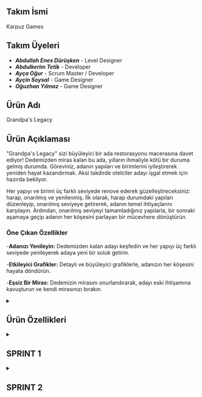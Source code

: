 ## Takım İsmi
Karpuz Games
## Takım Üyeleri
- _**Abdullah Enes Dürüşken**_ - Level Designer
- _**Abdulkerim Tetik**_ - Developer
- _**Ayça Oğur**_ - Scrum Master / Developer
- _**Ayçin Soysal**_ - Game Designer
- _**Oğuzhan Yılmaz**_ - Game Designer
## Ürün Adı
Grandpa's Legacy
## Ürün Açıklaması
"Grandpa's Legacy" sizi büyüleyici bir ada restorasyonu macerasına davet ediyor! Dedemizden miras kalan bu ada, yılların ihmaliyle kötü bir duruma gelmiş durumda. Göreviniz, adanın yapıları ve birimlerini iyileştirerek yeniden hayat kazandırmak. Aksi takdirde otelciler adayı işgal etmek için hazırda bekliyor.

Her yapıyı ve birimi üç farklı seviyede renove ederek güzelleştireceksiniz: harap, onarılmış ve yenilenmiş. İlk olarak, harap durumdaki yapıları düzenleyip, onarılmış seviyeye getirerek, adanın temel ihtiyaçlarını karşılayın. Ardından, onarılmış seviyeyi tamamladığınız yapılarla, bir sonraki aşamaya geçip adanın her köşesini parlayan bir mücevhere dönüştürün. 
### Öne Çıkan Özellikler
-**Adanızı Yenileyin:** Dedemizden kalan adayı keşfedin ve her yapıyı üç farklı seviyede yenileyerek adaya yeni bir soluk getirin.

-**Etkileyici Grafikler:** Detaylı ve büyüleyici grafiklerle, adanızın her köşesini hayata döndürün.

-**Eşsiz Bir Miras:** Dedemizin mirasını onurlandırarak, adayı eski ihtişamına kavuşturun ve kendi mirasınızı bırakın.
<details>
<summary><h2><strong>Ürün Özellikleri</strong></h2></summary>
<p>
<h2>Genel Özellikler</h2>
  
- 3D
- Single Player
- Simülatör & Macera & Restorasyon
- Sistem PC Windows

<h2>Hedef Kitle</h2>

- Günlük streslerden uzaklaşmak isteyenler,
- Tek oyunculu oyun oynamak isteyenler,
- Rahatlamak ve dinlenmek için vakit geçirmek isteyenler,
- Sanat, zanaat, tasarım, dekorasyon, doğa ile ilgilenenler,
- Estetik, yaratıcılık, düzen kurmanın tatmin duygusunu arayanlar,
- Başarı hissi ve tamamlama duygusu yaşamak isteyenler,
- Yeni bir tarz oyun denemek isteyenler bu oyunu oynayabilir.

<h2>Ürün Backlog URL</h2>
- Ürün backlog linkine ulaşmak için > <a href="https://trello.com/b/UKc12Mif/u1-bootcamp" target="_blank">U1 Backlog</a>.
<h2>Ürün Tasarım Dokümanı</h2>
- Ürün tasarım belgesine (GDD) ulaşmak için > <a href="https://imgur.com/gallery/gdd-gAORyb3" target="_blank">GDD</a>.

</p>
</details>

<details>
<summary><h2><strong>SPRINT 1</strong></h2></summary>
<p>

<details>
<summary><h2><strong>Sprint 1 Burndown Chart</strong></h2></summary>
<p>
  
![BurnDown](https://github.com/oguzhanyl/OUABootcamp24/blob/main/BootcampFiles/burndown.png)
![Tasks](https://github.com/oguzhanyl/OUABootcamp24/blob/main/BootcampFiles/tasks.png)

</p>
</details>
  
- **Sprint 1 için tamamlanması öngörülen puan:** 25
- **Puan Sistemi:** Proje için toplam 100 puan öngörülmüş olup, 1.sprint için denk gelen üniversite final haftası ve ulusal bayram sebebiyle puan düşük tutulmuştur.
- **Daily Scrum:** Kısa görüşmeler ve kararlar Whatsapp üzerinden, toplantılar Discord üzerinden gerçekleştirilmiştir. Ekran görüntülerine ulaşmak için > <a href="https://imgur.com/a/sprint-1-daily-scrums-PM3fkCL" target="_blank">Daily Scrum</a>
- **Sprint Board Güncellemeler ve Oyun Görselleri:**
- ![Trello Board1](https://github.com/oguzhanyl/OUABootcamp24/blob/main/BootcampFiles/1.png)
- ![Oyun Gorsel1](https://github.com/oguzhanyl/OUABootcamp24/blob/main/BootcampFiles/2.jpeg)
- ![Trello Board Update](https://github.com/oguzhanyl/OUABootcamp24/blob/main/BootcampFiles/3.png)
- ![Oyun Gorsel1](https://github.com/oguzhanyl/OUABootcamp24/blob/main/BootcampFiles/4.jpeg)
- ![Oyun Gorsel1](https://github.com/oguzhanyl/OUABootcamp24/blob/main/BootcampFiles/5.jpeg)
- ![UIStart Screen](https://github.com/oguzhanyl/OUABootcamp24/blob/main/BootcampFiles/ui1.png)
- ![UIOptions Screen](https://github.com/oguzhanyl/OUABootcamp24/blob/main/BootcampFiles/ui2.png)
- ![UIEnd Screen](https://github.com/oguzhanyl/OUABootcamp24/blob/main/BootcampFiles/ui3.png)
  
- **Sprint Review:**
   - Sprint için hedeflenen tüm görevler tamamlanmış olup bir sonraki sprint işleri detaylandırılmıştır.
   - High poly olmasına karar verilen oyunun 3d asset içeriklerinin zenginleşmesi ve adanın masterplanının tasarlanması kararı alınmıştır.
   - Kodlama için basit ve opsiyonel (zor) seçenekler belirlenmiş olup projenin gidişatına göre ekleme yapılmasına karar verilmiştir.
   - 2.sprint için görev ve zaman planlaması yapılmıştır. 

_**Sprint Review Katılımcıları:**_ Abdullah Enes Dürüşken, Abdülkerim Tetik, Ayça Oğur, Ayçin Soysal, Oğuzhan Yılmaz

- **Sprint Retrospective:**
   - Keyifli ve iş paylaşımının güzel olduğu bir sprint geçirildiğine karar verildi.
   - Ekibin çalışma programı sebebiyle bir araya gelme problemi üzerine konuşulup çözüme kavuşturuldu. Oyunun ana hatlarının belirlenmesi sebebiyle toplu görüşmelerin sıklığı azaltıldı.
   - Bir konuda karar verme üzerine daha hızlı aksiyon alma hedefi belirlendi.
   - Planlı ve net bir zaman dilimi içerisinde çalışmanın motive edici ve ilerleyici olması konusunda hemfikir olundu.
   - Rolumüzde neyi daha iyi yapabilirdik değerlendirmesi > Abdullah, sahne tasarımı küplerle prototip şekilde hazırlanmış olsaydı ilerleme hızlanabilirdi. Abdülkerim, kodlama daha detaylı incelenebilirdi. Ayça, proje yönetimi daha planlı ve hızlı karar vererek ilerlenebilirdi. Ayçin, tasarım üzerine detaylı çalışılabilirdi. Oğuzhan, UI tasarımın iyi gittiği yönünde geri bildirim verildi. 

</p>
</details>

<details>
<summary><h2><strong>SPRINT 2</strong></h2></summary>
<p>

<details>
<summary><h2><strong>Sprint 2 Burndown Chart</strong></h2></summary>
<p>
  
![BurnDown]()
![Tasks]()

</p>
</details>

- **Sprint 2 için tamamlanması öngörülen puan:** 60
- **Puan Sistemi:** Projenin ana mekaniğinin 2.Sprint'te tamamlanması kararlaştırılmıştır. Bu sebeple toplam 100 puanlık sprintin büyük payı buraya ayrılmıştır. Görevlerin puanları, tamamlanacak iş saati hesap edilerek belirlenmiştir. 
- **Daily Scrum:** Kısa görüşmeler ve kararlar Whatsapp üzerinden, toplantılar Discord üzerinden gerçekleştirilmiştir. Ekran görüntülerine ulaşmak için > <a href="https://imgur.com/a/sprint-2-daily-scrums-eLAFPvT">Daily Scrum</a>
- **Sprint Board Güncellemeler ve Oyun Görselleri:**
--

- **Sprint Review:**
   - 
_**Sprint Review Katılımcıları:

- **Sprint Retrospective:**

- 
- **Sprint Board Güncellemeler:**
- ![Asana Board1](https://github.com/oguzhanyl/OUABootcamp24/blob/main/BootcampFiles/Sprint2/WhatsApp%20Image%202024-07-21%20at%2013.19.54_017cee97.jpg)
- ![Trello Board1](https://github.com/oguzhanyl/OUABootcamp24/blob/main/BootcampFiles/Sprint2/WhatsApp%20Image%202024-07-21%20at%2013.19.54_3bacba60.jpg)
- ![Asana Board2](https://github.com/oguzhanyl/OUABootcamp24/blob/main/BootcampFiles/Sprint2/WhatsApp%20Image%202024-07-21%20at%2013.19.54_5368604a.jpg)
- ![Trello Board2](https://github.com/oguzhanyl/OUABootcamp24/blob/main/BootcampFiles/Sprint2/WhatsApp%20Image%202024-07-21%20at%2013.19.54_7df7ec98.jpg)
- ![Burndown Chart](https://github.com/oguzhanyl/OUABootcamp24/blob/main/BootcampFiles/Sprint2/WhatsApp%20Image%202024-07-21%20at%2013.19.54_9635ef51.jpg)
- ![Trello Board3](https://github.com/oguzhanyl/OUABootcamp24/blob/main/BootcampFiles/Sprint2/WhatsApp%20Image%202024-07-21%20at%2013.19.54_9d1fe272.jpg)
- ![Trello Board4](https://github.com/oguzhanyl/OUABootcamp24/blob/main/BootcampFiles/Sprint2/WhatsApp%20Image%202024-07-21%20at%2013.19.54_af48d549.jpg)
- ![Mission Table](https://github.com/oguzhanyl/OUABootcamp24/blob/main/BootcampFiles/Sprint2/WhatsApp%20Image%202024-07-21%20at%2013.19.55_0a49c578.jpg)
